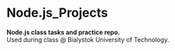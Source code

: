 # Node.js_Projects
**Node.js class tasks and practice repo.**  
Used during class @ Bialystok University of Technology.
